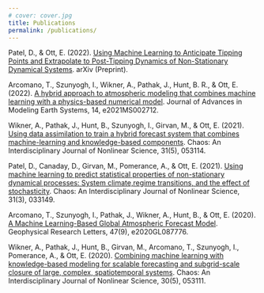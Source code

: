 ```yaml
---
# cover: cover.jpg
title: Publications
permalink: /publications/
---
```

Patel, D., & Ott, E. (2022). [Using Machine Learning to Anticipate Tipping Points and Extrapolate to Post-Tipping Dynamics of Non-Stationary Dynamical Systems](https://arxiv.org/abs/2207.00521). arXiv (Preprint).

Arcomano, T., Szunyogh, I., Wikner, A., Pathak, J., Hunt, B. R., & Ott, E. (2022). [A hybrid approach to atmospheric modeling that combines machine learning with a physics-based numerical model](https://doi.org/10.1029/2021MS002712). Journal of Advances in Modeling Earth Systems, 14, e2021MS002712.

Wikner, A., Pathak, J., Hunt, B., Szunyogh, I., Girvan, M., & Ott, E. (2021). [Using data assimilation to train a hybrid forecast system that combines machine-learning and knowledge-based components](https://doi.org/10.1063/5.0048050). Chaos: An Interdisciplinary Journal of Nonlinear Science, 31(5), 053114.

Patel, D., Canaday, D., Girvan, M., Pomerance, A., & Ott, E. (2021). [Using machine learning to predict statistical properties of non-stationary dynamical processes: System climate,regime transitions, and the effect of stochasticity](https://doi.org/10.1063/5.0042598). Chaos: An Interdisciplinary Journal of Nonlinear Science, 31(3), 033149.

Arcomano, T., Szunyogh, I., Pathak, J., Wikner, A., Hunt, B., & Ott, E. (2020). [A Machine Learning-Based Global Atmospheric Forecast Model](https://agupubs.onlinelibrary.wiley.com/doi/abs/10.1029/2020GL087776). Geophysical Research Letters, 47(9), e2020GL087776.

Wikner, A., Pathak, J., Hunt, B., Girvan, M., Arcomano, T., Szunyogh, I., Pomerance, A., & Ott, E. (2020). [Combining machine learning with knowledge-based modeling for scalable forecasting and subgrid-scale closure of large, complex, spatiotemporal systems](https://doi.org/10.1063/5.0005541). Chaos: An Interdisciplinary Journal of Nonlinear Science, 30(5), 053111.
